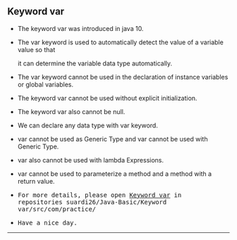 ## Keyword var

- The keyword var was introduced in java 10.
    
- The var keyword is used to automatically detect the value of a variable value so that 

  it can determine the variable data type automatically.

- The var keyword cannot be used in the declaration of instance variables or global variables.

- The keyword var cannot be used without explicit initialization.

- The keyword var also cannot be null.

- We can declare any data type with var keyword.

- var cannot be used as Generic Type and var cannot be used with Generic Type.

- var also cannot be used with lambda Expressions.

- var cannot be used to parameterize a method and a method with a return value.

- <samp>For more details, please open [Keyword var](https://github.com/suardi26/Java-Basic/tree/main/Keyword%20var/src/com/practice) in repositories suardi26/Java-Basic/Keyword var/src/com/practice/</samp>

- <samp>Have a nice day.</samp>

---
